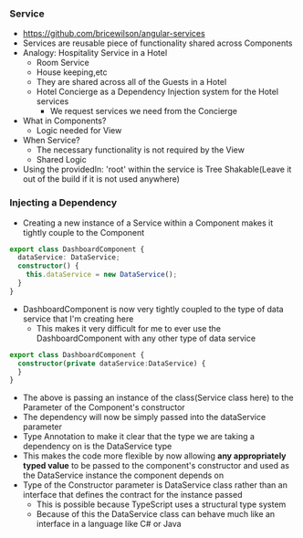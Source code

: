 ### Service

* https://github.com/bricewilson/angular-services
* Services are reusable piece of functionality shared across Components
* Analogy: Hospitality Service in a Hotel
  * Room Service
  * House keeping,etc
  * They are shared across all of the Guests in a Hotel
  * Hotel Concierge as a Dependency Injection system for the Hotel services
    * We request services we need from the Concierge
* What in Components?
  * Logic needed for View
* When Service?
  * The necessary functionality is not required by the View
  * Shared Logic
* Using the providedIn: 'root' within the service is Tree Shakable(Leave it out of the build if it is not used anywhere)

### Injecting a Dependency

* Creating a new instance of a Service within a Component makes it tightly couple to the Component
```ts
export class DashboardComponent {
  dataService: DataService;
  constructor() {
    this.dataService = new DataService();
  }
}
```
* DashboardComponent is now very tightly coupled to the type of data service that I'm creating here
  * This makes it very difficult for me to ever use the DashboardComponent with any other type of data service
```ts
export class DashboardComponent {
  constructor(private dataService:DataService) {
  }
}
```
* The above is passing an instance of the class(Service class here) to the Parameter of the Component's constructor
* The dependency will now be simply passed into the dataService parameter
* Type Annotation to make it clear that the type we are taking a dependency on is the DataService type
* This makes the code more flexible by now allowing **any appropriately typed value** to be passed to the component's constructor and used as the DataService instance the component depends on
* Type of the Constructor parameter is DataService class rather than an interface that defines the contract for the instance passed
  * This is possible because TypeScript uses a structural type system
  * Because of this the DataService class can behave much like an interface in a language like C# or Java